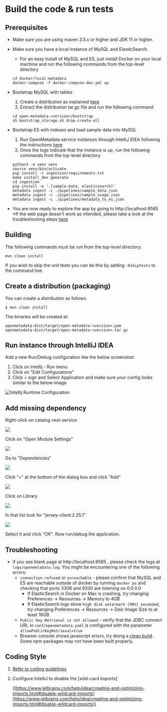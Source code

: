 # Build the code & run tests

## Prerequisites

* Make sure you are using maven 3.5.x or higher and JDK 11 or higher.
*   Make sure you have a local instance of MySQL and ElasticSearch.

    * For an easy install of MySQL and ES, just install Docker on your local machine and run the following commands from the top-level directory

    ```
    cd docker/local-metadata
    docker-compose -f docker-compose-dev.yml up
    ```
*   Bootstrap MySQL with tables

    1. Create a distribution as explained [here](build-code-run-tests.md#create-a-distribution-packaging)
    2. Extract the distribution tar.gz file and run the following command

    ```
    cd open-metadata-<version>/bootstrap
    sh bootstrap_storage.sh drop-create-all
    ```
*   Bootstrap ES with indexes and load sample data into MySQL

    1. Run OpenMetadata service instances through IntelliJ IDEA following the instructions [here](build-code-run-tests.md#run-instance-through-intellij-idea)
    2. Once the logs indicate that the instance is up, run the following commands from the top-level directory

    ```
    python3 -m venv venv
    source venv/bin/activate
    pip install -r ingestion/requirements.txt
    make install_dev generate
    cd ingestion
    pip install -e '.[sample-data, elasticsearch]'
    metadata ingest -c ./pipelines/sample_data.json
    metadata ingest -c ./pipelines/sample_usage.json
    metadata ingest -c ./pipelines/metadata_to_es.json
    ```
* You are now ready to explore the app by going to http://localhost:8585 \*If the web page doesn't work as intended, please take a look at the troubleshooting steps [here](build-code-run-tests.md#troubleshooting)

## Building

The following commands must be run from the top-level directory.

`mvn clean install`

If you wish to skip the unit tests you can do this by adding `-DskipTests` to the command line.

## Create a distribution (packaging)

You can create a _distribution_ as follows.

```
$ mvn clean install
```

The binaries will be created at:

```
openmetadata-dist/target/open-metadata-<version>.pom
openmetadata-dist/target/open-metadata-<version>.tar.gz
```

## Run instance through IntelliJ IDEA

Add a new Run/Debug configuration like the below screenshot.

1. Click on Intellij - Run menu
2. Click on "Edit Configurations"
3. Click + sign and Select Application and make sure your config looks similar to the below image

![Intellij Runtime Configuration](<../../.gitbook/assets/Intellij-Runtime Config.png>)

## Add missing dependency

Right-click on catalog-rest-service

![](../../.gitbook/assets/image-1-.png)

Click on "Open Module Settings"

![](../../.gitbook/assets/image-2-.png)

Go to "Dependencies"

![](../../.gitbook/assets/image-3-.png)

Click “+” at the bottom of the dialog box and click "Add"

![](../../.gitbook/assets/image-4-.png)

Click on Library

![](../../.gitbook/assets/image-5-.png)

In that list look for "jersey-client:2.25.1"

![](../../.gitbook/assets/image-6-.png)

Select it and click "OK". Now run/debug the application.

## Troubleshooting

* If you see blank page at http://localhost:8585 , please check the logs at `logs/openmetadata.log`. You might be encountering one of the following errors:
  * `connection refused` or `unreachable` - please confirm that MySQL and ES are reachable outside of docker by running `docker ps` and checking that ports 3306 and 9200 are listening on 0.0.0.0
    * If ElasticSearch in Docker on Mac is crashing, try changing Preferences -> Resources -> Memory to 4GB
    * If ElasticSearch logs show `high disk watermark [90%] exceeded`, try changing Preferences -> Resources -> Disk Image Size to at least 16GB
  * `Public Key Retrieval is not allowed` - verify that the JDBC connect URL in `conf/openmetadata.yaml` is configured with the parameter `allowPublicKeyRetrieval=true`
  * Browser console shows javascript errors, try doing a [clean build](build-code-run-tests.md#building). Some npm packages may not have been built properly.

## Coding Style

1. [Refer to coding guidelines](coding-style.md)
2.  Configure IntelliJ to disable the \[wild-card imports]

    ([https://www.jetbrains.com/help/idea/creating-and-optimizing-imports.html#disable-wildcard-imports](https://www.jetbrains.com/help/idea/creating-and-optimizing-imports.html#disable-wildcard-imports))
